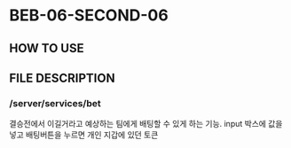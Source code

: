 # BEB-06-SECOND-06

## HOW TO USE

## FILE DESCRIPTION

### /server/services/bet
결승전에서 이길거라고 예상하는 팀에게 배팅할 수 있게 하는 기능. input 박스에 값을 넣고 배팅버튼을 누르면 개인 지갑에 있던 토큰


